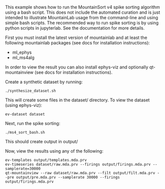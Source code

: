 This example shows how to run the MountainSort v4 spike sorting algorithm using a bash script. This does not include the automated curation and is just intended to illustrate MountainLab usage from the command-line and using simple bash scripts. The recommended way to run spike sorting is by using python scripts in jupyterlab. See the documentation for more details.

First you must install the latest version of mountainlab and at least the following mountainlab packages (see docs for installation instructions):
* ml_ephys
* ml_ms4alg

In order to view the result you can also install ephys-viz and optionally qt-mountainview (see docs for installation instructions).

Create a synthetic dataset by running:

```
./synthesize_dataset.sh
```

This will create some files in the dataset/ directory. To view the dataset (using ephys-viz):

```
ev-dataset dataset
```

Next, run the spike sorting:

```
./ms4_sort_bash.sh
```

This should create output in output/

Now, view the results using any of the following:

```
ev-templates output/templates.mda.prv
ev-timeseries dataset/raw.mda.prv --firings output/firings.mda.prv --samplerate=30000
qt-mountainview --raw dataset/raw.mda.prv --filt output/filt.mda.prv --pre output/pre.mda.prv --samplerate 30000 --firings output/firings.mda.prv
```
